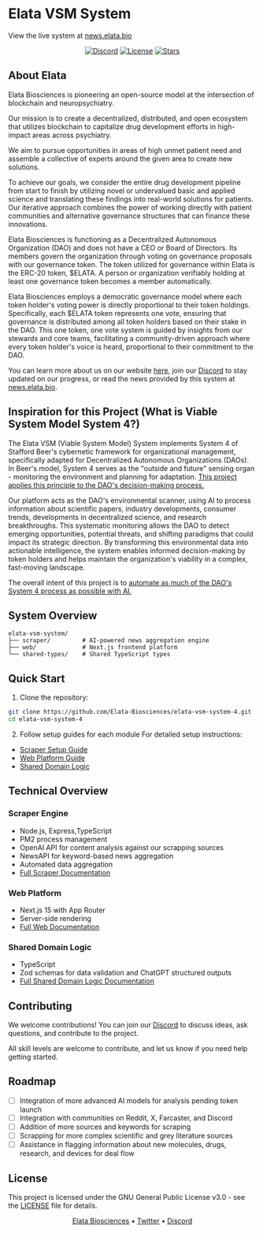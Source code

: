 # Elata VSM System

View the live system at [news.elata.bio](https://news.elata.bio)

<p align="center">
  <a href="https://discord.gg/4CZ7RCwEvb"><img src="https://img.shields.io/discord/1234567890?color=7289da&label=Discord&logo=discord&logoColor=white" alt="Discord"></a>
  <a href="https://github.com/elata/vsm-system-4/blob/main/LICENSE"><img src="https://img.shields.io/github/license/elata/vsm-system-4" alt="License"></a>
  <a href="https://github.com/elata/vsm-system-4/stargazers"><img src="https://img.shields.io/github/stars/elata/vsm-system-4" alt="Stars"></a>
</p>

## About Elata

Elata Biosciences is pioneering an open-source model at the intersection of blockchain and neuropsychiatry.

Our mission is to create a decentralized, distributed, and open ecosystem that utilizes blockchain to capitalize drug development efforts in high-impact areas across psychiatry.

We aim to pursue opportunities in areas of high unmet patient need and assemble a collective of experts around the given area to create new solutions.

To achieve our goals, we consider the entire drug development pipeline from start to finish by utilizing novel or undervalued basic and applied science and translating these findings into real-world solutions for patients. Our iterative approach combines the power of working directly with patient communities and alternative governance structures that can finance these innovations.

Elata Biosciences is functioning as a Decentralized Autonomous Organization (DAO) and does not have a CEO or Board of Directors. Its members govern the organization through voting on governance proposals with our governance token. The token utilized for governance within Elata is the ERC-20 token, $ELATA. A person or organization verifiably holding at least one governance token becomes a member automatically.

Elata Biosciences employs a democratic governance model where each token holder's voting power is directly proportional to their token holdings. Specifically, each $ELATA token represents one vote, ensuring that governance is distributed among all token holders based on their stake in the DAO. This one token, one vote system is guided by insights from our stewards and core teams, facilitating a community-driven approach where every token holder's voice is heard, proportional to their commitment to the DAO.

You can learn more about us on our website [here](https://elata.bio), join our [Discord](https://discord.gg/4CZ7RCwEvb) to stay updated on our progress, or read the news provided by this system at [news.elata.bio](https://news.elata.bio).

## Inspiration for this Project (What is Viable System Model System 4?)

The Elata VSM (Viable System Model) System implements System 4 of Stafford Beer's cybernetic framework for organizational management, specifically adapted for Decentralized Autonomous Organizations (DAOs). In Beer's model, System 4 serves as the "outside and future" sensing organ - monitoring the environment and planning for adaptation. [This project applies this principle to the DAO's decision-making process.](https://kelsienabben.substack.com/p/aligning-the-concept-of-decentralized)

Our platform acts as the DAO's environmental scanner, using AI to process information about scientific papers, industry developments, consumer trends, developments in decentralized science, and research breakthroughs. This systematic monitoring allows the DAO to detect emerging opportunities, potential threats, and shifting paradigms that could impact its strategic direction. By transforming this environmental data into actionable intelligence, the system enables informed decision-making by token holders and helps maintain the organization's viability in a complex, fast-moving landscape.

The overall intent of this project is to [automate as much of the DAO's System 4 process as possible with AI.](https://kelsienabben.substack.com/p/governatooorr-guardrails-practical)

## System Overview

```
elata-vsm-system/
├── scraper/         # AI-powered news aggregation engine
├── web/             # Next.js frontend platform
└── shared-types/    # Shared TypeScript types
```

## Quick Start

1. Clone the repository:

```bash
git clone https://github.com/Elata-Biosciences/elata-vsm-system-4.git
cd elata-vsm-system-4
```

2. Follow setup guides for each module
   For detailed setup instructions:

- [Scraper Setup Guide](scraper/README.md)
- [Web Platform Guide](web/README.md)
- [Shared Domain Logic](shared-types/README.md)

## Technical Overview

### Scraper Engine

- Node.js, Express,TypeScript
- PM2 process management
- OpenAI API for content analysis against our scrapping sources
- NewsAPI for keyword-based news aggregation
- Automated data aggregation
- [Full Scraper Documentation](scraper/README.md)

### Web Platform

- Next.js 15 with App Router
- Server-side rendering
- [Full Web Documentation](web/README.md)

### Shared Domain Logic

- TypeScript
- Zod schemas for data validation and ChatGPT structured outputs
- [Full Shared Domain Logic Documentation](shared-types/README.md)

## Contributing

We welcome contributions! You can join our [Discord](https://discord.gg/4CZ7RCwEvb) to discuss ideas, ask questions, and contribute to the project.

All skill levels are welcome to contribute, and let us know if you need help getting started.

## Roadmap

- [ ] Integration of more advanced AI models for analysis pending token launch
- [ ] Integration with communities on Reddit, X, Farcaster, and Discord
- [ ] Addition of more sources and keywords for scraping
- [ ] Scrapping for more complex scientific and grey literature sources
- [ ] Assistance in flagging information about new molecules, drugs, research, and devices for deal flow

## License

This project is licensed under the GNU General Public License v3.0 - see the [LICENSE](LICENSE) file for details.

<p align="center">
  <a href="https://elata.bio">Elata Biosciences</a> •
  <a href="https://twitter.com/Elata_Bio">Twitter</a> •
  <a href="https://discord.gg/4CZ7RCwEvb">Discord</a>
</p>
